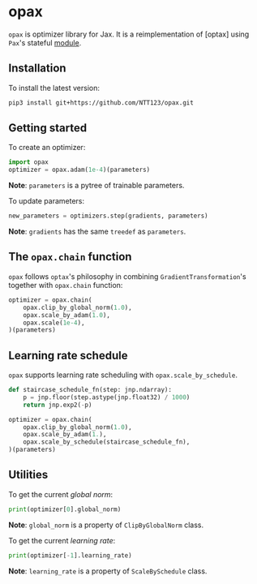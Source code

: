 # opax

`opax` is optimizer library for Jax. It is a reimplementation of [optax] using `Pax`'s stateful [module](https://github.com/ntt123/pax).

## Installation

To install the latest version:

```sh
pip3 install git+https://github.com/NTT123/opax.git
```

## Getting started

To create an optimizer:

```python
import opax
optimizer = opax.adam(1e-4)(parameters)
```

**Note**: ``parameters`` is a pytree of trainable parameters.

To update parameters:

```python
new_parameters = optimizers.step(gradients, parameters)
```

**Note**: ``gradients`` has the same `treedef` as `parameters`.

## The ``opax.chain`` function

`opax` follows `optax`'s philosophy in combining `GradientTransformation`'s together with ``opax.chain`` function:

```python
optimizer = opax.chain(
    opax.clip_by_global_norm(1.0),
    opax.scale_by_adam(1.0),
    opax.scale(1e-4),
)(parameters)
```

## Learning rate schedule

`opax` supports learning rate scheduling with `opax.scale_by_schedule`.

```python
def staircase_schedule_fn(step: jnp.ndarray):
    p = jnp.floor(step.astype(jnp.float32) / 1000)
    return jnp.exp2(-p)

optimizer = opax.chain(
    opax.clip_by_global_norm(1.0),
    opax.scale_by_adam(1.),
    opax.scale_by_schedule(staircase_schedule_fn),
)(parameters)
```


## Utilities

To get the current *global norm*:

```python
print(optimizer[0].global_norm)
```

**Note**: ``global_norm`` is a property of `ClipByGlobalNorm` class.


To get the current *learning rate*:

```python
print(optimizer[-1].learning_rate)
```

**Note**: ``learning_rate`` is a property of `ScaleBySchedule` class.
